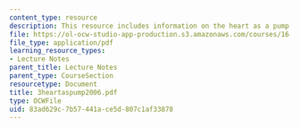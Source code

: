 ```yaml
---
content_type: resource
description: This resource includes information on the heart as a pump.
file: https://ol-ocw-studio-app-production.s3.amazonaws.com/courses/16-423j-aerospace-biomedical-and-life-support-engineering-spring-2006/83ad629c7b57441ace5d807c1af33878_3heartaspump2006.pdf
file_type: application/pdf
learning_resource_types:
- Lecture Notes
parent_title: Lecture Notes
parent_type: CourseSection
resourcetype: Document
title: 3heartaspump2006.pdf
type: OCWFile
uid: 83ad629c-7b57-441a-ce5d-807c1af33878
---
```

